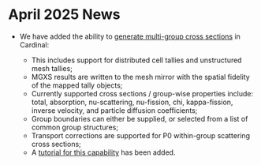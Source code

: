 # April 2025 News

- We have added the ability to [generate multi-group cross sections](SetupMGXSAction.md) in Cardinal:

  - This includes support for distributed cell tallies and unstructured mesh tallies;
  - MGXS results are written to the mesh mirror with the spatial fidelity of the mapped tally objects;
  - Currently supported cross sections / group-wise properties include: total, absorption, nu-scattering, nu-fission, chi, kappa-fission, inverse velocity, and particle diffusion coefficients;
  - Group boundaries can either be supplied, or selected from a list of common group structures;
  - Transport corrections are supported for P0 within-group scattering cross sections;
  - A [tutorial for this capability](openmc_mgxs.md) has been added.

